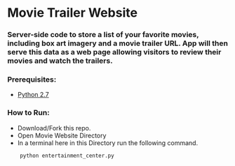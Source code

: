# Movie Trailer Website

### Server-side code to store a list of your favorite movies, including box art imagery and a movie trailer URL. App will then serve this data as a web page allowing visitors to review their movies and watch the trailers.

### Prerequisites:
- [Python 2.7](https://www.python.org/downloads/)

### How to Run:
- Download/Fork this repo.
- Open Movie Website Directory
- In a terminal here in this Directory run the following command.
```
    python entertainment_center.py
```
